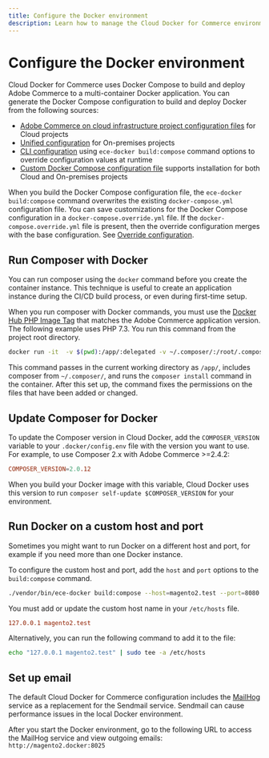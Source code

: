 ```yaml
---
title: Configure the Docker environment
description: Learn how to manage the Cloud Docker for Commerce environment with Composer updates, email, and host management.
---
```


# Configure the Docker environment

Cloud Docker for Commerce uses Docker Compose to build and deploy Adobe Commerce to a multi-container Docker application. You can generate the Docker Compose configuration to build and deploy Docker from the following sources:

- [Adobe Commerce on cloud infrastructure project configuration files](configuration-sources.md#cloud-configuration-for-commerce) for Cloud projects
- [Unified configuration](configuration-sources.md#unified-configuration) for On-premises projects
- [CLI configuration](configuration-sources.md#cli-configuration) using `ece-docker build:compose` command options to override configuration values at runtime
- [Custom Docker Compose configuration file](custom-docker-compose.md) supports installation for both Cloud and On-premises projects

<InlineAlert variant="info" slots="text"/>

When you build the Docker Compose configuration file, the `ece-docker build:compose` command overwrites the existing `docker-compose.yml` configuration file. You can save customizations for the Docker Compose configuration in a `docker-compose.override.yml` file. If the `docker-compose.override.yml` file is present, then the override configuration merges with the base configuration. See [Override configuration](../quick-reference.md#override-configuration).

## Run Composer with Docker

You can run composer using the `docker` command before you create the container instance. This technique is useful to create an application instance during the CI/CD build process, or even during first-time setup.

When you run composer with Docker commands, you must use the [Docker Hub PHP Image Tag][] that matches the Adobe Commerce application version. The following example uses PHP 7.3. You run this command from the project root directory.

```bash
docker run -it  -v $(pwd):/app/:delegated -v ~/.composer/:/root/.composer/:delegated magento/magento-cloud-docker-php:7.3-cli-1.1 bash -c "composer install&&chown www. /app/"
```

This command passes in the current working directory as `/app/`, includes composer from `~/.composer/`, and runs the `composer install` command in the container. After this set up, the command fixes the permissions on the files that have been added or changed.

## Update Composer for Docker

To update the Composer version in Cloud Docker, add the `COMPOSER_VERSION` variable to your `.docker/config.env` file with the version you want to use. For example, to use Composer 2.x with Adobe Commerce >=2.4.2:

```conf
COMPOSER_VERSION=2.0.12
```

When you build your Docker image with this variable, Cloud Docker uses this version to run `composer self-update $COMPOSER_VERSION` for your environment.

## Run Docker on a custom host and port

Sometimes you might want to run Docker on a different host and port, for example if you need more than one Docker instance.

To configure the custom host and port, add the `host` and `port` options to the `build:compose` command.

```bash
./vendor/bin/ece-docker build:compose --host=magento2.test --port=8080
```

You must add or update the custom host name in your `/etc/hosts` file.

```conf
127.0.0.1 magento2.test
```

Alternatively, you can run the following command to add it to the file:

```bash
echo "127.0.0.1 magento2.test" | sudo tee -a /etc/hosts
```

## Set up email

The default Cloud Docker for Commerce configuration includes the [MailHog](../containers/service.md#mailhog-container) service as a replacement for the Sendmail service. Sendmail can cause performance issues in the local Docker environment.

After you start the Docker environment, go to the following URL to access the MailHog service and view outgoing emails: `http://magento2.docker:8025`

<!--Link definitions-->

[Docker Hub PHP Image Tag]: https://hub.docker.com/r/magento/magento-cloud-docker-php/tags
